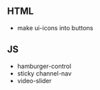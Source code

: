 
## HTML

- make ui-icons into buttons

## JS

- hamburger-control
- sticky channel-nav
- video-slider
